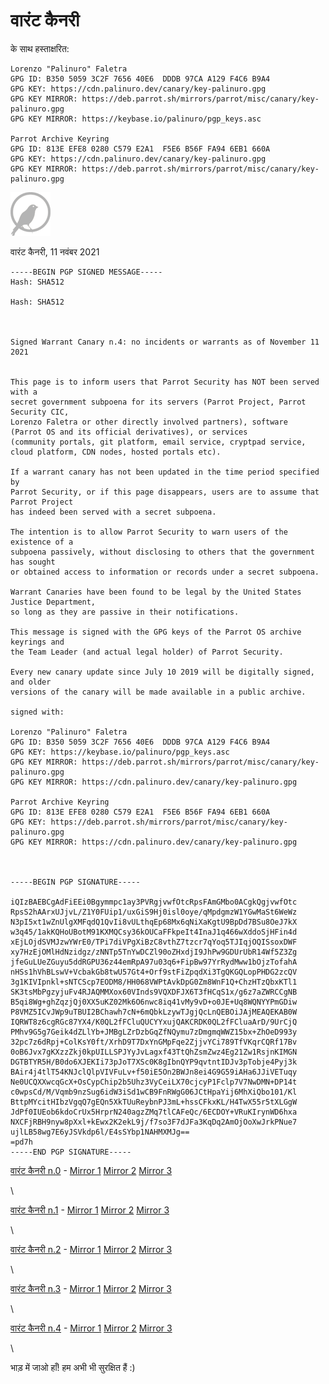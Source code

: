 # वारंट कैनरी #

के साथ हस्ताक्षरित:

    Lorenzo "Palinuro" Faletra
    GPG ID: B350 5059 3C2F 7656 40E6  DDDB 97CA A129 F4C6 B9A4
    GPG KEY: https://cdn.palinuro.dev/canary/key-palinuro.gpg
    GPG KEY MIRROR: https://deb.parrot.sh/mirrors/parrot/misc/canary/key-palinuro.gpg
    GPG KEY MIRROR: https://keybase.io/palinuro/pgp_keys.asc
    
    Parrot Archive Keyring
    GPG ID: 813E EFE8 0280 C579 E2A1  F5E6 B56F FA94 6EB1 660A
    GPG KEY: https://cdn.palinuro.dev/canary/key-palinuro.gpg
    GPG KEY MIRROR: https://deb.parrot.sh/mirrors/parrot/misc/canary/key-palinuro.gpg
    
    
![वारंट कैनरी](./images/warrant-canary.png)

वारंट कैनरी, 11 नवंबर 2021


    -----BEGIN PGP SIGNED MESSAGE-----
    Hash: SHA512

    Hash: SHA512



    Signed Warrant Canary n.4: no incidents or warrants as of November 11 2021


    This page is to inform users that Parrot Security has NOT been served with a
    secret government subpoena for its servers (Parrot Project, Parrot Security CIC,
    Lorenzo Faletra or other directly involved partners), software
    (Parrot OS and its official derivatives), or services
    (community portals, git platform, email service, cryptpad service,
    cloud platform, CDN nodes, hosted portals etc).

    If a warrant canary has not been updated in the time period specified by
    Parrot Security, or if this page disappears, users are to assume that Parrot Project
    has indeed been served with a secret subpoena.

    The intention is to allow Parrot Security to warn users of the existence of a
    subpoena passively, without disclosing to others that the government has sought
    or obtained access to information or records under a secret subpoena.

    Warrant Canaries have been found to be legal by the United States Justice Department,
    so long as they are passive in their notifications.

    This message is signed with the GPG keys of the Parrot OS archive keyrings and
    the Team Leader (and actual legal holder) of Parrot Security.

    Every new canary update since July 10 2019 will be digitally signed, and older
    versions of the canary will be made available in a public archive.

    signed with:

    Lorenzo "Palinuro" Faletra
    GPG ID: B350 5059 3C2F 7656 40E6  DDDB 97CA A129 F4C6 B9A4
    GPG KEY: https://keybase.io/palinuro/pgp_keys.asc
    GPG KEY MIRROR: https://deb.parrot.sh/mirrors/parrot/misc/canary/key-palinuro.gpg
    GPG KEY MIRROR: https://cdn.palinuro.dev/canary/key-palinuro.gpg

    Parrot Archive Keyring
    GPG ID: 813E EFE8 0280 C579 E2A1  F5E6 B56F FA94 6EB1 660A
    GPG KEY: https://deb.parrot.sh/mirrors/parrot/misc/canary/key-palinuro.gpg
    GPG KEY MIRROR: https://cdn.palinuro.dev/canary/key-palinuro.gpg



    -----BEGIN PGP SIGNATURE-----

    iQIzBAEBCgAdFiEEi0Bgymmpc1ay3PVRgjvwfOtcRpsFAmGMbo0ACgkQgjvwfOtc
    RpsS2hAArxUJjvL/Z1Y0FUip1/uxGiS9Hj0isl0oye/qMpdgmzW1YGwMaSt6WeWz
    N3pI5xt1wZnUlgXMFqdQ1QvIi8vULthqEp68Mx6qNiXaKgtU9BpDd7BSu8OeJ7kX
    w3q45/1akKQHoUBotM91KXMQCsy36kOUCaFFkpeIt4InaJ1q466wXddoSjHFin4d
    xEjLOjdSVMJzwYWrE0/TPi7diVPgXiBzC8vthZ7tzcr7qYoq5TJIqjOQISsoxDWF
    xy7HzEjOMlHdNzidgz/zNNTp5TnYwDCZl90oZHxdjI9JhPw9GDUrUbR14Wf5Z3Zg
    jfeGuLUeZGuyu5ddRGPU36z44emRpA97u03q6+FipBw97YrRydMww1bOjzTofahA
    nHSs1hVhBLswV+VcbakGb8twU57Gt4+Orf9stFiZpqdXi3TgQKGQLopPHDG2zcQV
    3g1KIVIpnkl+sNTCScp7EODM8/HH068VWPtAvkDpG0Zm8WnF1Q+ChzHTzQbxKTl1
    SK3tsMbPgzyjuFv4RJAQMMXox60VInds9VQXDFJX6T3fHCqS1x/g6z7aZWRCCgNB
    B5qi8Wg+ghZqzjQj0XX5uKZ02Mk6O6nwc8iq41vMy9vD+o0JE+Uq8WQNYYPmGDiw
    P8VMZ5ICvJWp9uTBUI2BChawh7cN+6mQbkLzywTJgjQcLnQEBOiJAjMEAQEKAB0W
    IQRWT8z6cgRGc87YX4/K0QL2fFCluQUCYYxujQAKCRDK0QL2fFCluaArD/9UrCjQ
    PMhv9G5g7Geik4dZLlYb+JMBgLZrDzbGqZfNQymu7zDmgmqWWZ15bx+ZhOeD993y
    32pc7z6dRpj+ColKsY0ft/XrhD9T7DxYnGMpFqe2ZjjvYCi789TfVKqrCQRf17Bv
    0oB6Jvx7gKXzzZkj0kpUILLSPJYyJvLagxf43TtQhZsmZwz4Eg21Zw1RsjnKIMGN
    DGTBTYR5H/B0do6XJEKIi73pJoT7XSc0K8gIbnQYP9qvtntIDJv3pTobje4Pyj3k
    BAir4j4tlT54KNJclQlpVIVFuLv+f50iE5On2BWJn8ei4G9G59iAHa6JJiVETuqy
    Ne0UCQXXwcqGcX+OsCypChip2b5Uhz3VyCeiLX70cjcyP1Fclp7V7NwDMN+DP14t
    c0wpsCd/M/Vqmb9nzSug6idW3iSd1wCB9FnRWgG06JCtHpaYij6MhXiQbo101/Kl
    BttpMYcitHIbzVgqQ7gEQn5XkTUuReybnPJ3mL+hssCFkxKL/H4TwX55r5tXLGgW
    JdPf0IUEob6kdoCrUx5HrprN240agzZMq7tlCAFeQc/6ECDOY+VRuKIrynWD6hxa
    NXCFjRBH9nyw8pXxl+kEwx2K2ekL9j/f7so3F7dJFa3KqDq2AmOjOoXwJrkPNue7
    ujlLB58wg7E6yJSVkdp6l/E4sSYbp1NAHMXMJg==
    =pd7h
    -----END PGP SIGNATURE-----
    

[वारंट कैनरी n.0](https://deb.parrot.sh/parrot/misc/canary/warrant-canary-0.txt) - [Mirror 1](https://cdn.palinuro.dev/canary/warrant-canary-0.txt) [Mirror 2](https://ipfs.palinuro.dev/canary/warrant-canary-0.txt) [Mirror 3](https://gateway.ipfs.io/ipfs/QmXjMjbwzwynk1AX3QP34GSjuDMUhz5LCYfSuu4rm49NeB/warrant-canary-0.txt)

\

[वारंट कैनरी n.1](https://deb.parrot.sh/parrot/misc/canary/warrant-canary-1.txt) - [Mirror 1](https://cdn.palinuro.dev/canary/warrant-canary-1.txt) [Mirror 2](https://ipfs.palinuro.dev/canary/warrant-canary-1.txt) [Mirror 3](https://gateway.ipfs.io/ipfs/QmXjMjbwzwynk1AX3QP34GSjuDMUhz5LCYfSuu4rm49NeB/warrant-canary-1.txt)

\

[वारंट कैनरी n.2](https://deb.parrot.sh/parrot/misc/canary/warrant-canary-2.txt) - [Mirror 1](https://cdn.palinuro.dev/canary/warrant-canary-2.txt) [Mirror 2](https://ipfs.palinuro.dev/canary/warrant-canary-2.txt) [Mirror 3](https://gateway.ipfs.io/ipfs/QmXjMjbwzwynk1AX3QP34GSjuDMUhz5LCYfSuu4rm49NeB/warrant-canary-2.txt)

\

[वारंट कैनरी n.3](https://deb.parrot.sh/parrot/misc/canary/warrant-canary-3.txt) - [Mirror 1](https://cdn.palinuro.dev/canary/warrant-canary-3.txt) [Mirror 2](https://ipfs.palinuro.dev/canary/warrant-canary-3.txt) [Mirror 3](https://gateway.ipfs.io/ipfs/QmXjMjbwzwynk1AX3QP34GSjuDMUhz5LCYfSuu4rm49NeB/warrant-canary-3.txt)

\

[वारंट कैनरी n.4](https://deb.parrot.sh/parrot/misc/canary/warrant-canary-4.txt) - [Mirror 1](https://cdn.palinuro.dev/canary/warrant-canary-4.txt) [Mirror 2](https://ipfs.palinuro.dev/canary/warrant-canary-4.txt) [Mirror 3](https://gateway.ipfs.io/ipfs/QmXjMjbwzwynk1AX3QP34GSjuDMUhz5LCYfSuu4rm49NeB/warrant-canary-4.txt)

\

भाड़ में जाओ हाँ! हम अभी भी सुरक्षित हैं :)






